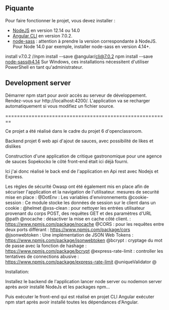 ## Piquante

Pour faire fonctionner le projet, vous devez installer :
- [NodeJS](https://nodejs.org/en/download/) en version 12.14 ou 14.0 
- [Angular CLI](https://github.com/angular/angular-cli) en version 7.0.2.
- [node-sass](https://www.npmjs.com/package/node-sass) : attention à prendre la version correspondante à NodeJS. 
Pour Node 14.0 par exemple, installer node-sass en version 4.14+.

install v7.0.2 //npm install --save @angular/cli@7.0.2
npm install --save node-sass@4.14
Sur Windows, ces installations nécessitent d'utiliser PowerShell en tant qu'administrateur.

## Development server

Démarrer npm start pour avoir accès au serveur de développement. Rendez-vous sur http://localhost:4200/. L'application va se recharger automatiquement si vous modifiez un fichier source.

========================================================

Ce projet a été réalisé dans le cadre du projet 6 d'openclassroom.

Backend projet 6  web api d'ajout de sauces, avec possibilité de likes et dislikes

Construction d'une application de critique gastronomique pour une agence de sauces Sopekocko le côté front-end était ici déjà fourni.

Ici j'ai donc réalisé le back end de l'application en Api rest avec Nodejs et Express.

Les règles de sécurité Owasp ont été également mis en place afin de sécuriser l'application et la navigation de l'utilisateur.
mesures de securité mise en place : 
@DotEnv : Les variables d'environnements
@cookie-session : Ce module stocke les données de session sur le client dans un cookie :
@helmet
@xss-clean : pour nettoyer les entrées utilisateur provenant du corps POST, des requêtes GET et des paramètres d'URL
@path 
@nocache : désactiver la mise en cache côté client. : https://www.npmjs.com/package/nocache
@CORS : pour les requêtes entre deux ports différant : https://www.npmjs.com/package/cors 
@jsonwebtoken : Une implémentation de JSON Web Tokens :  https://www.npmjs.com/package/jsonwebtoken
@bcrypt : cryptage du mot de passe avec la fonction de hashage : https://www.npmjs.com/package/bcrypt
@express-rate-limit : controller les tentatives de connections abusive : https://www.npmjs.com/package/express-rate-limit
@uniqueValidator
@

Installation:

Installez le backend de l'application lancer node server ou nodemon server après avoir installé NodeJs et les packages npm...

Puis exécuter le front-end qui est réalisé en projet CLI Angular exécuter npm start après avoir installé toutes les dépendances d'Angular.